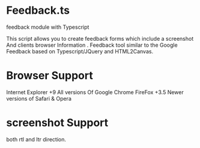 # Feedback.ts
feedback module with Typescript

This script allows you to create feedback forms which include a screenshot And clients browser Information .
Feedback tool similar to the Google Feedback based on Typescript/JQuery and HTML2Canvas.

# Browser Support
Internet Explorer +9
All versions Of Google Chrome
FireFox +3.5
Newer versions of Safari & Opera

# screenshot Support
both rtl and ltr direction.





